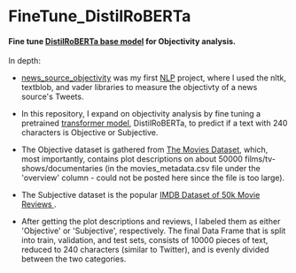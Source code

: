 # FineTune_DistilRoBERTa

#### Fine tune [DistilRoBERTa base model](https://huggingface.co/distilroberta-base) for Objectivity analysis.


In depth:
- [news_source_objectivity](https://github.com/HzaRashid/news_source_objectivity) was my first [NLP](https://towardsdatascience.com/your-guide-to-natural-language-processing-nlp-48ea2511f6e1) project, where I used the nltk, textblob, and vader libraries to measure the objectivty of a news source's Tweets. 

- In this repository, I expand on objectivity analysis by fine tuning a pretrained [transformer model](https://towardsdatascience.com/illustrated-guide-to-transformers-step-by-step-explanation-f74876522bc0), DistilRoBERTa, to predict if a text with 240 characters is Objective or Subjective. 

- The Objective dataset is gathered from [The Movies Dataset](https://www.kaggle.com/rounakbanik/the-movies-dataset?select=movies_metadata.csv), which, most importantly, contains plot descriptions on about 50000 films/tv-shows/documentaries (in the movies_metadata.csv file under the 'overview' column - could not be posted here since the file is too large).
-  The Subjective dataset is the popular [IMDB Dataset of 50k Movie Reviews ](https://www.kaggle.com/lakshmi25npathi/imdb-dataset-of-50k-movie-reviews).

- After getting the plot descriptions and reviews, I labeled them as either 'Objective' or 'Subjective', respectively. The final Data Frame that is split into train, validation, and test sets, consists of 10000 pieces of text, reduced to 240 characters (similar to Twitter), and is evenly divided between the two categories.
